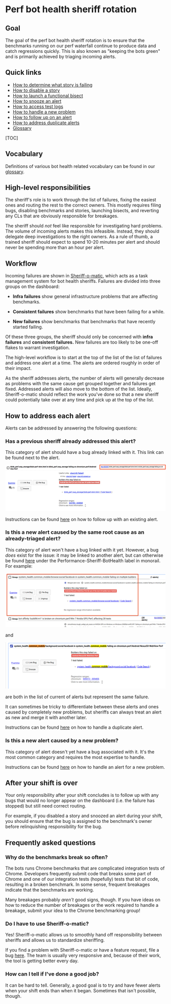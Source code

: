 # Perf bot health sheriff rotation

## Goal

The goal of the perf bot health sheriff rotation is to ensure that the benchmarks running on our perf waterfall continue to produce data and catch regressions quickly. This is also known as "keeping the bots green" and is primarily achieved by triaging incoming alerts.

## Quick links

* [How to determine what story is failing](https://chromium.googlesource.com/chromium/src/+/master/docs/speed/bot_health_sheriffing/what_test_is_failing.md)
* [How to disable a story](https://chromium.googlesource.com/chromium/src/+/master/docs/speed/bot_health_sheriffing/how_to_disable_a_story.md)
* [How to launch a functional bisect](https://chromium.googlesource.com/chromium/src/+/master/docs/speed/bot_health_sheriffing/how_to_launch_a_functional_bisect.md)
* [How to snooze an alert](https://chromium.googlesource.com/chromium/src/+/master/docs/speed/bot_health_sheriffing/how_to_snooze_an_alert.md)
* [How to access test logs](https://chromium.googlesource.com/chromium/src/+/master/docs/speed/bot_health_sheriffing/how_to_access_test_logs.md)
* [How to handle a new problem](https://chromium.googlesource.com/chromium/src/+/master/docs/speed/bot_health_sheriffing/how_to_handle_a_new_problem.md)
* [How to follow up on an alert](https://chromium.googlesource.com/chromium/src/+/master/docs/speed/bot_health_sheriffing/how_to_follow_up_on_an_alert.md)
* [How to address duplicate alerts](https://chromium.googlesource.com/chromium/src/+/master/docs/speed/bot_health_sheriffing/how_to_address_duplicate_alerts.md)
* [Glossary](https://chromium.googlesource.com/chromium/src/+/master/docs/speed/bot_health_sheriffing/glossary.md)

[TOC]

## Vocabulary

Definitions of various bot health related vocabulary can be found in our [glossary](https://chromium.googlesource.com/chromium/src/+/master/docs/speed/bot_health_sheriffing/glossary.md).

## High-level responsibilities

The sheriff's role is to work through the list of failures, fixing the easiest ones and routing the  rest to the correct owners. This mostly requires filing bugs, disabling benchmarks and stories, launching bisects, and reverting any CLs that are obviously responsible for breakages.

The sheriff should *not* feel like responsible for investigating hard problems. The volume of incoming alerts makes this infeasible. Instead, they should delegate deep investigations to the right owners. As a rule of thumb, a trained sheriff should expect to spend 10-20 minutes per alert and should never be spending more than an hour per alert.

## Workflow

Incoming failures are shown in [Sheriff-o-matic](https://sheriff-o-matic.appspot.com/chromium.perf), which acts as a task management system for bot health sheriffs. Failures are divided into three groups on the dashboard:

* **Infra failures** show general infrastructure problems that are affecting benchmarks.

* **Consistent failures** show benchmarks that have been failing for a while.

* **New failures** show benchmarks that benchmarks that have recently started failing.

Of these three groups, the sheriff should only be concerned with **infra failures** and **consistent failures.** New failures are too likely to be one-off flakes to warrant investigation.

The high-level workflow is to start at the top of the list of the list of failures and address one alert at a time. The alerts are ordered roughly in order of their impact.

As the sheriff addresses alerts, the number of alerts will generally decrease as problems with the same cause get grouped together and failures get fixed. Addressed alerts will also move to the bottom of the list. Ideally, Sheriff-o-matic should reflect the work you've done so that a new sheriff could potentially take over at any time and pick up at the top of the list.

## How to address each alert

Alerts can be addressed by answering the following questions:

### Has a previous sheriff already addressed this alert?

This category of alert should have a bug already linked with it. This link can be found next to the alert.

![A link to a bug from a Sheriff-o-matic alert](images/som_alert_bug.png)

Instructions can be found [here](https://chromium.googlesource.com/chromium/src/+/master/docs/speed/bot_health_sheriffing/how_to_follow_up_on_an_alert.md) on how to follow up with an existing alert.

### Is this a new alert caused by the same root cause as an already-triaged alert?

This category of alert won't have a bug linked with it yet. However, a bug *does* exist for the issue: it may be linked to another alert, but can otherwise be found [here](https://bugs.chromium.org/p/chromium/issues/list?can=2&q=label:Performance-Sheriff-BotHealth&sort=pri&colspec=ID%20Pri%20M%20Stars%20ReleaseBlock%20Component%20Status%20Owner%20Summary%20OS%20Modified) under the Performance-Sheriff-BotHealth label in monorail. For example:

![A link to an alert group in Sheriff-o-matic](images/som_first_alert.png)

and

![A link to a duplicate alert in Sheriff-o-matic](images/som_duplicate_alert.png)

are both in the list of current of alerts but represent the same failure.

It can sometimes be tricky to differentiate between these alerts and ones caused by completely new problems, but sheriffs can always treat an alert as new and merge it with another later.

Instructions can be found [here](https://chromium.googlesource.com/chromium/src/+/master/docs/speed/bot_health_sheriffing/how_to_address_duplicate_alerts.md) on how to handle a duplicate alert.

### Is this a new alert caused by a new problem?

This category of alert doesn't yet have a bug associated with it. It's the most common category and requires the most expertise to handle.

Instructions can be found [here](https://chromium.googlesource.com/chromium/src/+/master/docs/speed/bot_health_sheriffing/how_to_handle_a_new_problem.md) on how to handle an alert for a new problem.

## After your shift is over

Your only responsibility after your shift concludes is to follow up with any bugs that would no longer appear on the dashboard (i.e. the failure has stopped) but still need correct routing.

For example, if you disabled a story and snoozed an alert during your shift, you should ensure that the bug is assigned to the benchmark's owner before relinquishing responsibility for the bug.

## Frequently asked questions

### Why do the benchmarks break so often?

The bots runs Chrome benchmarks that are complicated integration tests of Chrome. Developers frequently submit code that breaks some part of Chrome and one of our integration tests (hopefully) tests that bit of code, resulting in a broken benchmark. In some sense, frequent breakages indicate that the benchmarks are working.

Many breakages probably *aren't* good signs, though. If you have ideas on how to reduce the number of breakages or the work required to handle a breakage, submit your idea to the Chrome benchmarking group!

### Do I have to use Sheriff-o-matic?

Yes! Sheriff-o-matic allows us to smoothly hand off responsibility between sheriffs and allows us to standardize sheriffing.

If you find a problem with Sheriff-o-matic or have a feature request, file a bug [here](https://bugs.chromium.org/p/chromium/issues/entry?template=Build%20Infrastructure&components=Infra%3ESheriffing%3ESheriffOMatic&labels=Pri-2,Infra-DX&cc=seanmccullough@chromium.org,martiniss@chromium.org,zhangtiff@chromium.org&comment=Problem+with+Sheriff-o-Matic). The team is usually very responsive and, because of their work, the tool is getting better every day.

### How can I tell if I've done a good job?

It can be hard to tell. Generally, a good goal is to try and have fewer alerts when your shift ends than when it began. Sometimes that isn't possible, though.

